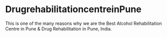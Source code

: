 # DrugrehabilitationcentreinPune
This is one of the many reasons why we are the Best Alcohol Rehabilitation Centre in Pune &amp; Drug Rehabilitation in Pune, India.
